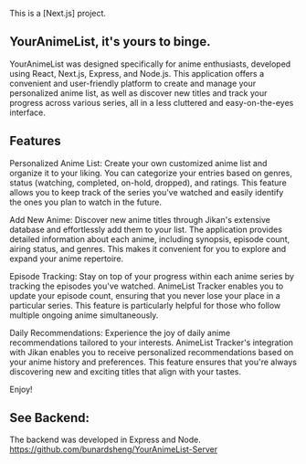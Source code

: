 This is a [Next.js] project.

## YourAnimeList, it's yours to binge.

YourAnimeList was designed specifically for anime enthusiasts, developed using React, Next.js, Express, and Node.js. This application offers a convenient and user-friendly platform to create and manage your personalized anime list, as well as discover new titles and track your progress across various series, all in a less cluttered and easy-on-the-eyes interface.

## Features

Personalized Anime List: Create your own customized anime list and organize it to your liking. You can categorize your entries based on genres, status (watching, completed, on-hold, dropped), and ratings. This feature allows you to keep track of the series you've watched and easily identify the ones you plan to watch in the future.

Add New Anime: Discover new anime titles through Jikan's extensive database and effortlessly add them to your list. The application provides detailed information about each anime, including synopsis, episode count, airing status, and genres. This makes it convenient for you to explore and expand your anime repertoire.

Episode Tracking: Stay on top of your progress within each anime series by tracking the episodes you've watched. AnimeList Tracker enables you to update your episode count, ensuring that you never lose your place in a particular series. This feature is particularly helpful for those who follow multiple ongoing anime simultaneously.

Daily Recommendations: Experience the joy of daily anime recommendations tailored to your interests. AnimeList Tracker's integration with Jikan enables you to receive personalized recommendations based on your anime history and preferences. This feature ensures that you're always discovering new and exciting titles that align with your tastes.

Enjoy!

## See Backend:

The backend was developed in Express and Node. https://github.com/bunardsheng/YourAnimeList-Server
